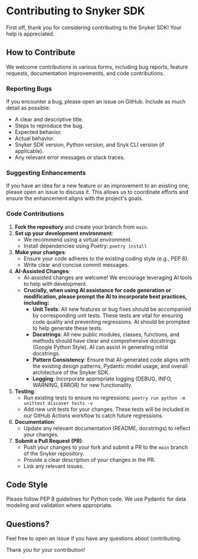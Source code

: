 # Contributing to Snyker SDK

First off, thank you for considering contributing to the Snyker SDK! Your help is appreciated.

## How to Contribute

We welcome contributions in various forms, including bug reports, feature requests, documentation improvements, and code contributions.

### Reporting Bugs

If you encounter a bug, please open an issue on GitHub. Include as much detail as possible:
- A clear and descriptive title.
- Steps to reproduce the bug.
- Expected behavior.
- Actual behavior.
- Snyker SDK version, Python version, and Snyk CLI version (if applicable).
- Any relevant error messages or stack traces.

### Suggesting Enhancements

If you have an idea for a new feature or an improvement to an existing one, please open an issue to discuss it. This allows us to coordinate efforts and ensure the enhancement aligns with the project's goals.

### Code Contributions

1.  **Fork the repository** and create your branch from `main`.
2.  **Set up your development environment**:
    *   We recommend using a virtual environment.
    *   Install dependencies using Poetry: `poetry install`
3.  **Make your changes**:
    *   Ensure your code adheres to the existing coding style (e.g., PEP 8).
    *   Write clear and concise commit messages.
4.  **AI-Assisted Changes**:
    *   AI-assisted changes are welcome! We encourage leveraging AI tools to help with development.
    *   **Crucially, when using AI assistance for code generation or modification, please prompt the AI to incorporate best practices, including:**
        *   **Unit Tests**: All new features or bug fixes should be accompanied by corresponding unit tests. These tests are vital for ensuring code quality and preventing regressions. AI should be prompted to help generate these tests.
        *   **Docstrings**: All new public modules, classes, functions, and methods should have clear and comprehensive docstrings (Google Python Style). AI can assist in generating initial docstrings.
        *   **Pattern Consistency**: Ensure that AI-generated code aligns with the existing design patterns, Pydantic model usage, and overall architecture of the Snyker SDK.
        *   **Logging**: Incorporate appropriate logging (DEBUG, INFO, WARNING, ERROR) for new functionality.
5.  **Testing**:
    *   Run existing tests to ensure no regressions: `poetry run python -m unittest discover tests -v`
    *   Add new unit tests for your changes. These tests will be included in our GitHub Actions workflow to catch future regressions.
6.  **Documentation**:
    *   Update any relevant documentation (README, docstrings) to reflect your changes.
7.  **Submit a Pull Request (PR)**:
    *   Push your changes to your fork and submit a PR to the `main` branch of the Snyker repository.
    *   Provide a clear description of your changes in the PR.
    *   Link any relevant issues.

## Code Style

Please follow PEP 8 guidelines for Python code. We use Pydantic for data modeling and validation where appropriate.

## Questions?

Feel free to open an issue if you have any questions about contributing.

Thank you for your contribution!
